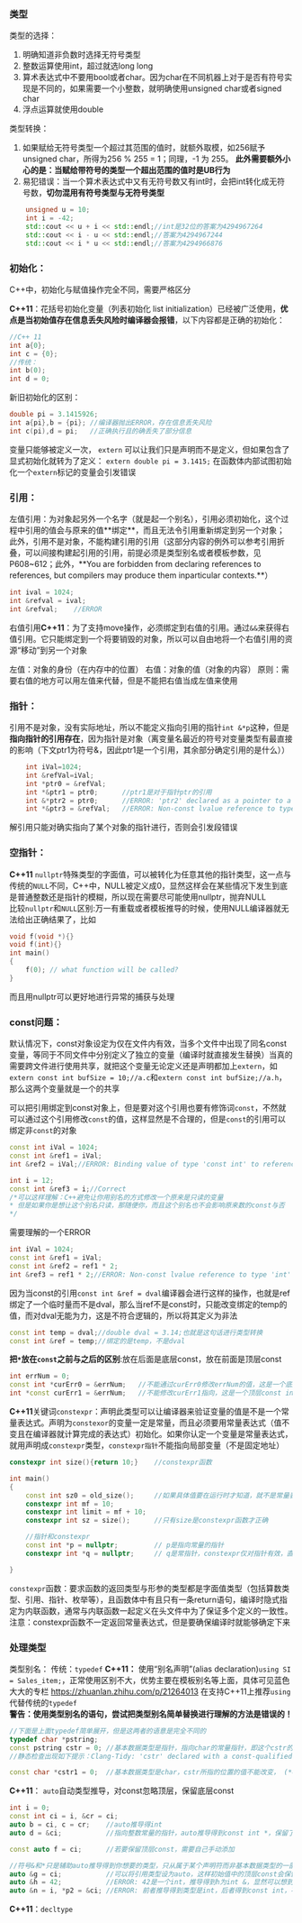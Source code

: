 <h3>类型</h3>

类型的选择：
1. 明确知道非负数时选择无符号类型
2. 整数运算使用int，超过就选long long
3. 算术表达式中不要用bool或者char。因为char在不同机器上对于是否有符号实现是不同的，如果需要一个小整数，就明确使用unsigned char或者signed char
4. 浮点运算就使用double

类型转换：
1. 如果赋给无符号类型一个超过其范围的值时，就额外取模，如256赋予unsigned char，所得为256 % 255 = 1；同理，-1 为 255。
**此外需要额外小心的是：当赋给带符号的类型一个超出范围的值时是UB行为**
2. 易犯错误：当一个算术表达式中又有无符号数又有int时，会把int转化成无符号数，**切勿混用有符号类型与无符号类型**
```cpp
    unsigned u = 10;
    int i = -42;
    std::cout << u + i << std::endl;//int是32位的答案为4294967264
    std::cout << i - u << std::endl;//答案为4294967244
    std::cout << i * u << std::endl;//答案为4294966876
```

<h3>初始化：</h3>
C++中，初始化与赋值操作完全不同，需要严格区分

**C++11**：花括号初始化变量（列表初始化 list initialization）已经被广泛使用，**优点是当初始值存在信息丢失风险时编译器会报错**，以下内容都是正确的初始化：
```cpp
//C++ 11
int a{0};
int c = {0};
//传统：
int b(0);
int d = 0;
```
新旧初始化的区别：
```cpp
double pi = 3.1415926;
int a{pi},b = {pi}; //编译器抛出ERROR，存在信息丢失风险
int c(pi),d = pi;   //正确执行且的确丢失了部分信息
```
变量只能够被定义一次， `extern` 可以让我们只是声明而不是定义，但如果包含了显式初始化就转为了定义： `extern double pi = 3.1415;` 在函数体内部试图初始化一个`extern`标记的变量会引发错误

<h3>引用：</h3>
左值引用：为对象起另外一个名字（就是起一个别名），引用必须初始化，这个过程中引用的值会与原来的值**绑定**，而且无法令引用重新绑定到另一个对象；此外，引用不是对象，不能构建引用的引用（这部分内容的例外可以参考引用折叠，可以间接构建起引用的引用，前提必须是类型别名或者模板参数，见P608~612；此外，**You are forbidden from declaring references to references, but compilers may produce them inparticular contexts.**）

```cpp
int ival = 1024;
int &refval = ival;
int &refval;    //ERROR
```
右值引用**C++11**：为了支持move操作，必须绑定到右值的引用。通过`&&`来获得右值引用。它只能绑定到一个将要销毁的对象，所以可以自由地将一个右值引用的资源“移动”到另一个对象

左值：对象的身份（在内存中的位置）
右值：对象的值（对象的内容）
原则：需要右值的地方可以用左值来代替，但是不能把右值当成左值来使用

<h3>指针：</h3>

引用不是对象，没有实际地址，所以不能定义指向引用的指针`int &*p`这种，但是**指向指针的引用存在**，因为指针是对象（离变量名最近的符号对变量类型有最直接的影响（下文ptr1为符号&，因此ptr1是一个引用，其余部分确定引用的是什么））

```cpp
    int iVal=1024;
    int &refVal=iVal;
    int *ptr0 = &refVal;
    int *&ptr1 = ptr0;      //ptr1是对于指针ptr的引用
    int &*ptr2 = ptr0;      //ERROR: 'ptr2' declared as a pointer to a reference of type 'int &'
    int *&ptr3 = &refVal;   //ERROR: Non-const lvalue reference to type 'int *' cannot bind to a temporary of type 'int *'
```
解引用只能对确实指向了某个对象的指针进行，否则会引发段错误

<h3>空指针：</h3>

**C++11** `nullptr`特殊类型的字面值，可以被转化为任意其他的指针类型，这一点与传统的`NULL`不同，C++中，NULL被定义成0，显然这样会在某些情况下发生到底是普通整数还是指针的模糊，所以现在需要尽可能使用nullptr，抛弃NULL<br>
比较`nullptr`和`NULL`区别:万一有重载或者模板推导的时候，使用NULL编译器就无法给出正确结果了，比如

```cpp
void f(void *){}
void f(int){}
int main()
{
    f(0); // what function will be called?
}
```
而且用nullptr可以更好地进行异常的捕获与处理

<h3>const问题：</h3>

默认情况下，const对象设定为仅在文件内有效，当多个文件中出现了同名const变量，等同于不同文件中分别定义了独立的变量（编译时就直接发生替换）当真的需要跨文件进行使用共享，就把这个变量无论定义还是声明都加上`extern`，如`extern const int bufSize = 10;//a.c`和`extern const int bufSize;//a.h`，那么这两个变量就是一个的共享

可以把引用绑定到const对象上，但是要对这个引用也要有修饰词`const`，不然就可以通过这个引用修改`const`的值，这样显然是不合理的，但是`const`的引用可以绑定非`const`的对象

```cpp
const int iVal = 1024;
const int &ref1 = iVal;
int &ref2 = iVal;//ERROR: Binding value of type 'const int' to reference to type 'int' drops 'const' qualifier

int i = 12;
const int &ref3 = i;//Correct
/*可以这样理解：C++避免让你用别名的方式修改一个原来是只读的变量
* 但是如果你是想让这个别名只读，那随便你，而且这个别名也不会影响原来数的const与否
*/
```
需要理解的一个ERROR

```cpp
int iVal = 1024;
const int &ref1 = iVal;
const int &ref2 = ref1 * 2;
int &ref3 = ref1 * 2;//ERROR: Non-const lvalue reference to type 'int' cannot bind to a temporary of type 'int'
```
因为当const的引用`const int &ref = dval`编译器会进行这样的操作，也就是ref绑定了一个临时量而不是dval，那么当ref不是const时，只能改变绑定的temp的值，而对dval无能为力，这是不符合逻辑的，所以将其定义为非法

```cpp
const int temp = dval;//double dval = 3.14;也就是这句话进行类型转换
const int &ref = temp;//绑定的是temp，不是dval
```
**把`*`放在`const`之前与之后的区别**:放在后面是底层const，放在前面是顶层const

```cpp
int errNum = 0;
const int *curErr0 = &errNum;   //不能通过curErr0修改errNum的值，这是一个底层const (*curErr0)++;//ERROR
int *const curErr1 = &errNum;   //不能修改curErr1指向，这是一个顶层const int i =10; curErr1 = &i;//ERROR
```
**C++11**关键词`constexpr`：声明此类型可以让编译器来验证变量的值是不是一个常量表达式。声明为`constexor`的变量一定是常量，而且必须要用常量表达式（值不变且在编译器就计算完成的表达式）初始化。如果你认定一个变量是常量表达式，就用声明成`constexpr`类型，`constexpr指针`不能指向局部变量（不是固定地址）
```cpp
constexpr int size(){return 10;}    //constexpr函数

int main()
{
    const int sz0 = old_size();     //如果具体值要在运行时才知道，就不是常量表达式
    constexpr int mf = 10;
    constexpr int limit = mf + 10;
    constexpr int sz = size();      //只有size是constexpr函数才正确

    //指针和constexpr
    const int *p = nullptr;         // p是指向常量的指针
    constexpr int *q = nullptr;	    // q是常指针，constexpr仅对指针有效，直接置为顶层指针

}
```
`constexpr`函数：要求函数的返回类型与形参的类型都是字面值类型（包括算数类型、引用、指针、枚举等），且函数体中有且只有一条return语句，编译时隐式指定为内联函数，通常与内联函数一起定义在头文件中为了保证多个定义的一致性。 注意：constexpr函数不一定返回常量表达式，但是要确保编译时就能够确定下来

<h3>处理类型</h3>

类型别名：
传统：`typedef` 
**C++11：** 使用“别名声明”(alias declaration)`using SI = Sales_item;`，正常使用区别不大，优势主要在模板别名等上面，具体可见蓝色大大的专栏 https://zhuanlan.zhihu.com/p/21264013 在支持C++11上推荐`using`代替传统的`typedef`<br>
**警告：使用类型别名的语句，尝试把类型别名简单替换进行理解的方法是错误的！**
```cpp
//下面是上面typedef简单展开，但是这两者的语意是完全不同的
typedef char *pstring;
const pstring cstr = 0; //基本数据类型是指针，指向char的常量指针，即这个cstr的值不能改变 (*cstr)++;执行没有问题。
//静态检查出现如下提示：Clang-Tidy: 'cstr' declared with a const-qualified typedef type; results in the type being 'char *const' instead of 'const char *'

const char *cstr1 = 0;  //基本数据类型是char，cstr所指的位置的值不能改变， (*cstr1)++;报错
```

**C++11**： `auto`自动类型推导，对const忽略顶层，保留底层const
```cpp
int i = 0;
const int ci = i, &cr = ci;
auto b = ci, c = cr;    //auto推导得int
auto d = &ci;           //指向整数常量的指针，auto推导得到const int *，保留了底层const

const auto f = ci;      //若要保留顶层const，需要自己手动添加

//符号&和*只是辅助auto推导得到你想要的类型，只从属于某个声明符而非基本数据类型的一部分，auto那部分必须一行是同一个类型
auto &g = ci;           //可以将引用类型设为auto，这样初始值中的顶层const会保留，此处g推导出来为const int &
auto &h = 42;           //ERROR: 42是一个int，推导得到h为int &，显然可以想到不可能有 non-const reference bind the literal type，否则就可以通过h这个别名篡改42这个常量，改成const auto &j = 42;就对了
auto &n = i, *p2 = &ci; //ERROR: 前者推导得到类型是int，后者得到const int，不一致
```

**C++11**：`decltype`

